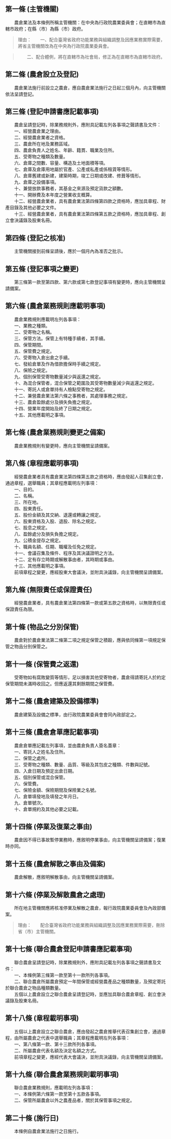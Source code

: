 第一條 (主管機關)
-----------------
　　農倉業法及本條例所稱主管機關：在中央為行政院農業委員會；在直轄市為直轄市政府；在縣（市）為縣（市）政府。  
> 理由：　　一、配合臺灣省政府功能業務與組織調整及因應業務實際需要，將省主管機關改為在中央為行政院農業委員會。

> 　　二、配合體例，將在直轄市為社會局，修正為在直轄市為直轄市政府。



第二條 (農倉設立及登記)
-----------------------
　　農倉業法施行前設立之農倉，應自農倉業法施行之日起三個月內，向主管機關依法呈請登記。  


第三條 (登記申請書應記載事項)
-----------------------------
　　農倉呈請登記時，除業務規則外，應附具記載左列各事項之聲請書及文件：  
　　一、經營農倉業之理由。  
　　二、經營農倉業者之資格。  
　　三、農倉所在地及業務區域。  
　　四、農倉負責人之姓名、年齡、籍貫、職業及住所。  
　　五、受寄物之種類及數量。  
　　六、倉庫之間數、容量、構造及土地面積等項。  
　　七、倉庫及倉庫用地屬於官產、公產或私產或係租賃等情形。  
　　八、倉庫舊建或新建，建築時期，竣工日期或改建、修葺等情形。  
　　九、倉庫之設備事項。  
　　十、兼營放款事務者，其基金之來源及預定貨款之額數。  
　　十一、開辦費及本年度之營業收支概算。  
　　十二、經營農倉業者，具有農倉業法第四條第四款之資格時，應加具章程、財產目錄及其他必要之文件。  
　　十三、經營農倉業者，具有農倉業法第四條第五款之資格時，應加具章程、創立會決議錄及股東名冊。  


第四條 (登記之核准)
-------------------
　　主管機關接到前條呈請後，應於一個月內為准否之批示。  


第五條 (登記事項之變更)
-----------------------
　　第三條第一款至第四款、第六款或第七款登記事項有變更時，應向主管機關呈請備案。  


第六條 (農倉業務規則應載明事項)
-------------------------------
　　農倉業務規則應載明左列各事項：  
　　一、業務之種類。  
　　二、受寄物之名稱。  
　　三、保管方法。保管上有特種手續者，其手續。  
　　四、保管期間。  
　　五、保管費之規定。  
　　六、受寄物入倉出倉之手續。  
　　七、發給倉單及作為借款擔保時手續之規定。  
　　八、保險之規定。  
　　九、個別保管受寄物數量減少與返還之規定。  
　　十、為混合保管者，混合保管之範圍及其受寄物數量減少與返還之規定。  
　　十一、寄託人或倉單持有人檢點受寄物之規定。  
　　十二、兼營農倉業法第六條之事務者，其處理事務之規定。  
　　十三、農倉盈餘處分及損失負擔之規定。  
　　十四、營業年度開始及終了日期之規定。  
　　十五、其他應載明之事項。  


第七條 (農倉業務規則變更之備案)
-------------------------------
　　農倉業務規則有變更時，應向主管機關呈請備案。  


第八條 (章程應載明事項)
-----------------------
　　經營農倉業者具有農倉業法第四條第五款之資格時，應由發起人召集創立會，通過章程，選舉職員；其章程應載明左列事項：  
　　一、目的。  
　　二、名稱。  
　　三、所在地。  
　　四、股東責任。  
　　五、股份金額及其交納、退還或轉讓之規定。  
　　六、股東資格及入股、退股、除名之規定。  
　　七、股息之規定。  
　　八、盈餘處分及損失負擔之規定。  
　　九、公積金提存之規定。  
　　十、職員名額、任期、職權及任免之規定。  
　　十一、會議召集及條件、程序及其決議證明之方法。  
　　十二、定有存立時期或解散事由者，其時期或事由。  
　　十三、其他應載明之事項。  
　　前項章程之變更，應經股東大會議決，並附具決議錄，向主管機關呈請備案。  


第九條 (無限責任或保證責任)
---------------------------
　　經營農倉業者，具有農倉業法第四條第一款或第五款之資格時，以無限責任或保證責任為限。  


第十條 (物品之分別保管)
-----------------------
　　農倉對於農倉業法第二條第二項之規定保管之積穀，應與依同條第一項規定保管之物品分別保管之。  


第十一條 (保管費之返還)
-----------------------
　　受寄物如有腐敗變質等情形，足以損害其他受寄物者，農倉得請寄託人於約定保管期間未滿時收回之。但應返還其剩餘期間之保管費。  


第十二條 (農倉建築及設備標準)
-----------------------------
　　農倉建築及設備之標準，由行政院農業委員會會同內政部定之。  


第十三條 (農倉倉單應記載事項)
-----------------------------
　　農倉倉單應記載左列事項，並由農倉負責人簽名蓋章：  
　　一、寄託人之姓名及住所。  
　　二、保管之處所。  
　　三、受寄物之種類、數量、品質、等級及其包皮之種類、件數與記號。  
　　四、入倉日期及預定出倉日期。  
　　五、個別保管或混合保管。  
　　六、保管費。  
　　七、保險金額、保險期間及保險業之名號。  
　　八、倉單填發地及填發之年月日。  
　　九、倉單號次。  
　　十、倉單規約及其他必要之記載。  


第十四條 (停業及復業之事由)
---------------------------
　　農倉因不得已事故暫停業務時，應敘明停業事由，向主管機關呈請備案；復業時亦同。  


第十五條 (農倉解散之事由及備案)
-------------------------------
　　農倉解散，應敘明解散事由，向主管機關呈請備案。  


第十六條 (停業及解散農倉之處理)
-------------------------------
　　所在地主管機關應將核准停業及解散之農倉，報行政院農業委員會及內政部備案。  
> 理由：　　配合臺灣省政府功能業務與組織調整及因應業務實際需要，刪除省（市）主管機關。



第十七條 (聯合農倉登記申請書應記載事項)
---------------------------------------
　　聯合農倉呈請登記時，除業務規則外，應附具記載左列各事項之聲請書及文件：  
　　一、本條例第三條第一款至第十一款所列各事項。  
　　二、聯合農倉所屬農倉預定一年間保管或經營農產品之種類數量，及預定寄託於聯合農倉之物品種類數量。  
　　五個以上農倉設立之聯合農倉呈請登記時，並應加具聯合農倉章程、創立會決議錄及股東名冊。  


第十八條 (章程載明事項)
-----------------------
　　五個以上農倉設立之聯合農倉，應由發起之農倉推舉代表召集創立會，通過章程，由所屬農倉之代表中選舉職員；其章程應載明左列各事項：  
　　一、第八條第一款、第十三款所列各事項。  
　　二、所屬農倉代表名額及決定名額之方式。  
　　前項章程之變更，應經代表大會議決，並附具決議錄，向主管機關呈請備案。  


第十九條 (聯合農倉業務規則載明事項)
-----------------------------------
　　聯合農倉業務規則，應載明左列各事項：  
　　一、本條例第六條第一款至第十五款各事項。  
　　二、保管所屬農倉以外之農產品者，關於其保管事項之規定。  


第二十條 (施行日)
-----------------
　　本條例自農倉業法施行之日施行。